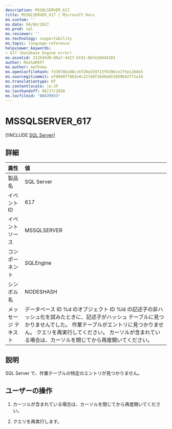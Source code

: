 ```yaml
---
description: MSSQLSERVER_617
title: MSSQLSERVER_617 | Microsoft Docs
ms.custom: ''
ms.date: 04/04/2017
ms.prod: sql
ms.reviewer: ''
ms.technology: supportability
ms.topic: language-reference
helpviewer_keywords:
- 617 (Database Engine error)
ms.assetid: 213545d9-08a7-4427-bfd1-8b7e16644281
author: MashaMSFT
ms.author: mathoma
ms.openlocfilehash: f336f8b1d8cc6f20e259715f6396ce1f5e126d43
ms.sourcegitcommit: e700497f962e4c2274df16d9e651059b42ff1a10
ms.translationtype: HT
ms.contentlocale: ja-JP
ms.lasthandoff: 08/17/2020
ms.locfileid: "88470933"
---
```

# <a name="mssqlserver_617"></a>MSSQLSERVER_617
 [!INCLUDE [SQL Server](../../includes/applies-to-version/sqlserver.md)]
  
## <a name="details"></a>詳細  
  
| 属性 | 値 |  
| :-------- | :---- |  
|製品名|SQL Server|  
|イベント ID|617|  
|イベント ソース|MSSQLSERVER|  
|コンポーネント|SQLEngine|  
|シンボル名|NODESHASH|  
|メッセージ テキスト|データベース ID %d のオブジェクト ID %ld の記述子の非ハッシュ化を試みたときに、記述子がハッシュ テーブルに見つかりませんでした。 作業テーブルがエントリに見つかりません。 クエリを再実行してください。 カーソルが含まれている場合は、カーソルを閉じてから再度開いてください。|  
  
## <a name="explanation"></a>説明  
SQL Server で、作業テーブルの特定のエントリが見つかりません。  
  
## <a name="user-action"></a>ユーザーの操作  
  
1.  カーソルが含まれている場合は、カーソルを閉じてから再度開いてください。  
  
2.  クエリを再実行します。  
  
